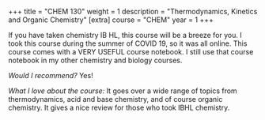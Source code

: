 +++
title = "CHEM 130"
weight = 1
description = "Thermodynamics, Kinetics and Organic Chemistry"
[extra]
course = "CHEM"
year = 1
+++

If you have taken chemistry IB HL, this course will be a breeze for you. I took this course during the summer of COVID 19, so it was all online. This course comes with a VERY USEFUL course notebook. I still use that course notebook in my other chemistry and biology courses.

*Would I recommend?* Yes!

*What I love about the course:* It goes over a wide range of topics from thermodynamics, acid and base chemistry, and of course organic chemistry. It gives a nice review for those who took IBHL chemistry.